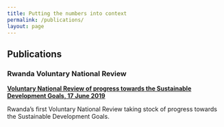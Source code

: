 ```yaml
---
title: Putting the numbers into context
permalink: /publications/
layout: page
---
```

## Publications

### Rwanda Voluntary National Review 
**[Voluntary National Review of progress towards the Sustainable Development Goals, 17 June 2019](https://sustainabledevelopment.un.org/content/documents/23432Rwanda_2019_VNR_Final_Draft___17_06_2019.pdf)**

Rwanda’s first Voluntary National Review taking stock of progress towards the Sustainable Development Goals.
